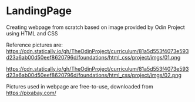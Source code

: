 # LandingPage
Creating webpage from scratch based on image provided by Odin Project using HTML and CSS 

Reference pictures are:
https://cdn.statically.io/gh/TheOdinProject/curriculum/81a5d553f4073e593d23a6ab00d50eef8620796d/foundations/html_css/project/imgs/01.png

https://cdn.statically.io/gh/TheOdinProject/curriculum/81a5d553f4073e593d23a6ab00d50eef8620796d/foundations/html_css/project/imgs/02.png


Pictures used in webpage are free-to-use, downloaded from https://pixabay.com/ 
